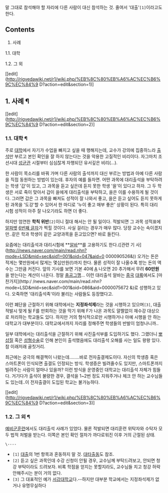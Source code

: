말 그대로 참석해야 할 자리에 다른 사람이 대신 참석하는 것. 줄여서 '대출'`[1]`이라고도 한다.

## Contents

    

1. 사례 
    

1.1. 대학

1.2. 그 외

[[edit](http://rigvedawiki.net/r1/wiki.php/%EB%8C%80%EB%A6%AC%EC%B6%9C%EC%84%9
D?action=edit&section=1)]

## 1. 사례 ¶

[[edit](http://rigvedawiki.net/r1/wiki.php/%EB%8C%80%EB%A6%AC%EC%B6%9C%EC%84%9
D?action=edit&section=2)]

### 1.1. 대학 ¶

주로 [대학](%EB%8C%80%ED%95%99.md)에서 자기가 수업을 빠지고 싶을 때 행해지는데, 교수가 강의에 집중하느라
[출석](%EC%B6%9C%EC%84%9D.md)만 부르고 본인 확인을 잘 하지 않는다는 것을 악용한 고질적인 비리이다. 자그마치
조선시대 [성균관](%EC%84%B1%EA%B7%A0%EA%B4%80.md) 시절부터 심심찮게 자행되던 유서깊은 비리(…).

  

한 사람이 목소리를 바꿔 가며 다른 사람의 출석까지 대신 부르는 방법과 아예 다른 사람을 직접 동원하는 방법이 있는데. 후자의 예를 들자면.
어떤 과목에 대리출석을 부탁하려는 학생 '갑'이 있고, 그 과목을 듣고 싶은데 듣지 못한 학생 '을'이 있다고 하자. 그 두 학생은 서로
죽이 맞아서 갑이 을에게 대리출석을 부탁하고, 을은 이를 수용하게 될 것이다. 그러면 갑은 그 과목을 빠져도 성적이 잘 나와서 좋고, 을은
듣고 싶어도 듣지 못하게 된 과목을 '도강'할 수 있어서 한 마디로 '누이 좋고 매부 좋은' 상황이 된다. 특히 대리 시험 성적이 아주 잘
나오기라도 하면 더 좋다.

  

하지만 엄연한 **학칙 위반**`[2]`이니 절대 해서는 안 될 일이다. 적발되면 그 과목 성적표에
[알파벳](%EC%95%8C%ED%8C%8C%EB%B2%B3.md) [6번째 글자](F.md)가 찍힐 것이다. 사실 걸리는 경우가
매우 많다. 당장 교수는 속이겠지만..같은 학과 학생이 같은 교양과목을 듣고있으면? 바로 들킨다.

  

요즘에는 대리출석과 대리시험에
**[알바](%EC%95%84%EB%A5%B4%EB%B0%94%EC%9D%B4%ED%8A%B8.md)**를 고용하기도 한다.([관련 기
사](http://news.naver.com/main/read.nhn?mode=LSD&mid=sec&sid1=001&oid=047&aid=0
000090526&)) 오가는 돈은 적게는 몇만원에서 많게는 몇십만원(!)까지 한다. 물론 성적이 잘 나올수록 받는 돈의 액수는 그만큼
커진다. 앞의 기사를 보면 기본 40에 [A](A.md) 나오면 20 추가해서 무려 **60만원**을 받는다는 계산이 나온다. 정말
[충공그깽](%EC%B6%A9%EA%B3%B5%EA%B7%B8%EA%B9%BD.md)... 이런 대리출석 알바는
[중국](%EC%A4%91%EA%B5%AD.md) [대륙](%EB%8C%80%EB%A5%99.md)에서도 [마찬가지](http:/
/news.naver.com/main/read.nhn?mode=LSD&mid=sec&sid1=001&oid=086&aid=0000075672
&)로 성행하고 있다. 오죽하면 '대리출석족'이라 불리는 사람들도 등장했다고.

  

이런 폐단을 근절하기 위해 대학에서는 **지정좌석제**라는 것을 시행하고 있으며`[3]`, 대출 적발시 맞게 될 F를 만회하는 것을 막기
위해 F가 나온 과목도 얄짤없이 재수강 대상으로 처리하는 학교들도 있다. 하지만 거의 형식적으로만 시행하거나 아예 시행을 안 하는 대학교가
대부분이다. 대학교에서까지 자리를 정해주면 학생들의 반발이 엄청나니까..

  

일부 대학에서는 대리출석을 근절하기 위해 사진출석부를 도입하기도 했다. 그랬더니
[뽀샵질](%ED%8F%AC%ED%86%A0%EC%83%B5.md) 혹은
[성형수술](%EC%84%B1%ED%98%95%EC%88%98%EC%88%A0.md)로 인해 본인이 출석했음에도 대리출석 오해를 사는
일도 왕왕 있다. 참 이래저래 골칫거리.

  

최근에는 궁극의 해결책이 나왔는데........바로 전자출결제도이다. 자신의 학생증 혹은 스마트폰이 인식되면 출결도 인정되는 방식. 학생증은
빌려줄수도 있지만, 스마트폰까지 빌려주는 사람이 얼마나 있을까? 이런 방식을 운영중인 대학교는 대리출석 자체가 힘들다. 거기다가 출석이
불량한 경우, 결석을 1~2번 정도 지워주거나 체크 안 하는 교수님들도 있는데..이 전자출결이 도입된 학교는 불가능하다.

[[edit](http://rigvedawiki.net/r1/wiki.php/%EB%8C%80%EB%A6%AC%EC%B6%9C%EC%84%9
D?action=edit&section=3)]

### 1.2. 그 외 ¶

[예비군훈련](%EC%98%88%EB%B9%84%EA%B5%B0%ED%9B%88%EB%A0%A8.md)에서도 대리출석 사례가 있었다.
물론 적발되면 대리훈련 위탁자와 수탁자 모두 법적 처벌을 받는다. 이쪽은 본인 확인 절차가 까다로워진 이후 거의 근절된 상태.  

`\----`

  * `[1]` [대출](%EB%8C%80%EC%B6%9C.md)의 1번 항목과 혼동하지 말 것. [대타출동](%EB%8C%80%ED%83%80%EC%B6%9C%EB%8F%99.md)도 참조.
  * `[2]` 듣고 싶은 과목인데 수강 신청이 안될 경우, 교수님께 부탁드려보고, 안되면 청강 부탁이라도 드려보자. 비록 학점을 얻지는 못할지라도, 교수님들 치고 청강 허락 안해주시는 분이 거의 없다.
  * `[3]` 그 대표적인 예가 [서강대학교](%EC%84%9C%EA%B0%95%EB%8C%80%ED%95%99%EA%B5%90.md)다.--하지만 대부분 학교에서는 지정좌석제가 없거나 유명무실하다

